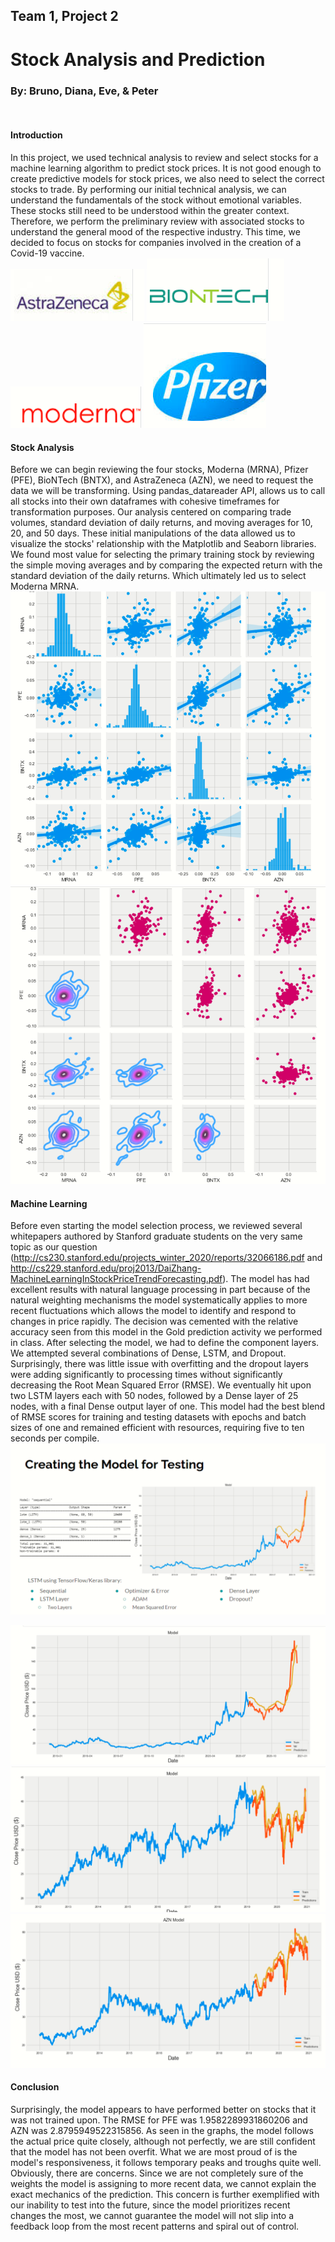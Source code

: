 ## Team 1, Project 2
# Stock Analysis and Prediction
### By: Bruno, Diana, Eve, & Peter

<br>

#### Introduction

In this project, we used technical analysis to review and select stocks for a machine learning algorithm to predict stock prices. It is not good enough to create predictive models for stock prices, we also need to select the correct stocks to trade. By performing our initial technical analysis, we can understand the fundamentals of the stock without emotional variables. These stocks still need to be understood within the greater context. Therefore, we perform the preliminary review with associated stocks to understand the general mood of the respective industry. This time, we decided to focus on stocks for companies involved in the creation of a Covid-19 vaccine.
<br>
![AZN](./Images/astrazeneca.PNG) ![BNTX](./Images/biontech.PNG) ![MRNA](./Images/moderna.PNG) ![PFE](./Images/pfizer.PNG)
#### Stock Analysis

Before we can begin reviewing the four stocks, Moderna (MRNA), Pfizer (PFE), BioNTech (BNTX), and AstraZeneca (AZN), we need to request the data we will be transforming. Using pandas_datareader API, allows us to call all stocks into their own dataframes with cohesive timeframes for transformation purposes. Our analysis centered on comparing trade volumes, standard deviation of daily returns, and moving averages for 10, 20, and 50 days. These initial manipulations of the data allowed us to visualize the stocks' relationship with the Matplotlib and Seaborn libraries. We found most value for selecting the primary training stock by reviewing the simple moving averages and by comparing the expected return with the standard deviation of the daily returns. Which ultimately led us to select Moderna MRNA. 
<br>
![PairPlot Histogram Scatter](./Images/pairplotHistoScatter.PNG) ![Vaccine Returns PairPlots](./Images/vacretPairPlot.PNG)
#### Machine Learning

Before even starting the model selection process, we reviewed several whitepapers authored by Stanford graduate students on the very same topic as our question (http://cs230.stanford.edu/projects_winter_2020/reports/32066186.pdf and http://cs229.stanford.edu/proj2013/DaiZhang-MachineLearningInStockPriceTrendForecasting.pdf). The model has had excellent results with natural language processing in part because of the natural weighting mechanisms the model systematically applies to more recent fluctuations which allows the model to identify and respond to changes in price rapidly. The decision was cemented with the relative accuracy seen from this model in the Gold prediction activity we performed in class. After selecting the model, we had to define the component layers. We attempted several combinations of Dense, LSTM, and Dropout. Surprisingly, there was little issue with overfitting and the dropout layers were adding significantly to processing times without significantly decreasing the Root Mean Squared Error (RMSE). We eventually hit upon two LSTM layers each with 50 nodes, followed by a Dense layer of 25 nodes, with a final Dense output layer of one. This model had the best blend of RMSE scores for training and testing datasets with epochs and batch sizes of one and remained efficient with resources, requiring five to ten seconds per compile.
![Test Model](./Images/testmodel.PNG)

![LSTM Train](./Images/lstmTrain.PNG)
![PFE Test](./Images/pfizerTest.PNG)
![AZN Test](./Images/AZNtestLSTM.PNG)
<br>
#### Conclusion

Surprisingly, the model appears to have performed better on stocks that it was not trained upon. The RMSE for PFE was 1.9582289931860206 and AZN was 2.8795949522315856. As seen in the graphs, the model follows the actual price quite closely, although not perfectly, we are still confident that the model has not been overfit. What we are most proud of is the model's responsiveness, it follows temporary peaks and troughs quite well. Obviously, there are concerns. Since we are not completely sure of the weights the model is assigning to more recent data, we cannot explain the exact mechanics of the prediction. This concern is further exemplified with our inability to test into the future, since the model prioritizes recent changes the most, we cannot guarantee the model will not slip into a feedback loop from the most recent patterns and spiral out of control.
